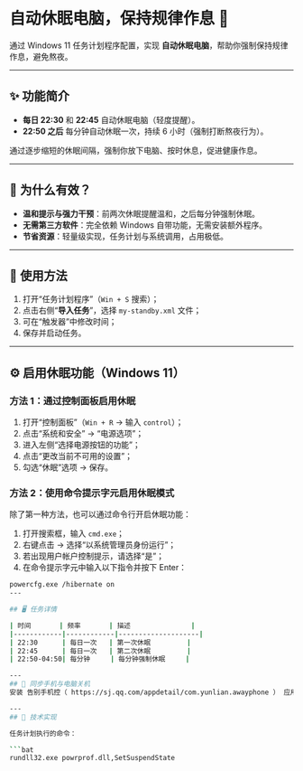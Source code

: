 # 自动休眠电脑，保持规律作息 🛌

通过 Windows 11 任务计划程序配置，实现 **自动休眠电脑**，帮助你强制保持规律作息，避免熬夜。

---

## ✨ 功能简介

- **每日 22:30** 和 **22:45** 自动休眠电脑（轻度提醒）。
- **22:50 之后** 每分钟自动休眠一次，持续 6 小时（强制打断熬夜行为）。

通过逐步缩短的休眠间隔，强制你放下电脑、按时休息，促进健康作息。

---

## 🧠 为什么有效？

- **温和提示与强力干预**：前两次休眠提醒温和，之后每分钟强制休眠。
- **无需第三方软件**：完全依赖 Windows 自带功能，无需安装额外程序。
- **节省资源**：轻量级实现，任务计划与系统调用，占用极低。

---

## 🔧 使用方法

1. 打开“任务计划程序”（`Win + S` 搜索）；
2. 点击右侧“**导入任务**”，选择 `my-standby.xml` 文件；
3. 可在“触发器”中修改时间；
4. 保存并启动任务。

---

## ⚙️ 启用休眠功能（Windows 11）

### 方法 1：通过控制面板启用休眠

1. 打开“控制面板”（`Win + R` → 输入 `control`）；
2. 点击“系统和安全” → “电源选项”；
3. 进入左侧“选择电源按钮的功能”；
4. 点击“更改当前不可用的设置”；
5. 勾选“休眠”选项 → 保存。

### 方法 2：使用命令提示字元启用休眠模式

除了第一种方法，也可以通过命令行开启休眠功能：

1. 打开搜索框，输入 `cmd.exe`；
2. 右键点击 → 选择“以系统管理员身份运行”；
3. 若出现用户帐户控制提示，请选择“是”；
4. 在命令提示字元中输入以下指令并按下 Enter：

```bash
powercfg.exe /hibernate on
---

## 🖥️ 任务详情

| 时间       | 频率       | 描述               |
|------------|------------|--------------------|
| 22:30      | 每日一次   | 第一次休眠         |
| 22:45      | 每日一次   | 第二次休眠         |
| 22:50-04:50| 每分钟     | 每分钟强制休眠     |

---
## 📱 同步手机与电脑关机
安装 告别手机控（ https://sj.qq.com/appdetail/com.yunlian.awayphone ） 应用，在手机上同步设置自动锁屏、休眠等。配合电脑的自动休眠任务，帮助你实现 电脑和手机同步强制休眠，更好地保持规律作息。

---
## 📄 技术实现

任务计划执行的命令：

```bat
rundll32.exe powrprof.dll,SetSuspendState
